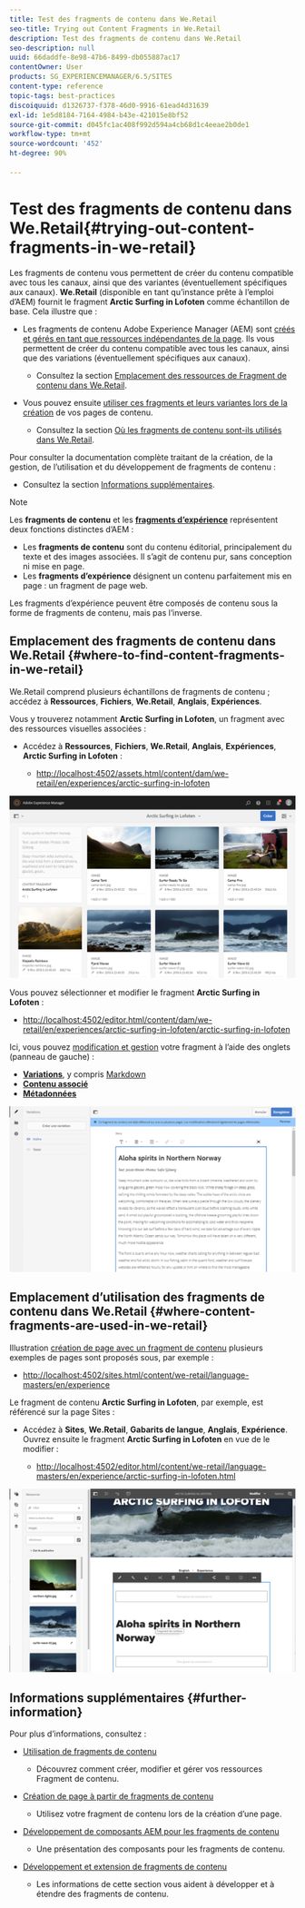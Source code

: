```yaml
---
title: Test des fragments de contenu dans We.Retail
seo-title: Trying out Content Fragments in We.Retail
description: Test des fragments de contenu dans We.Retail
seo-description: null
uuid: 66daddfe-8e98-47b6-8499-db055887ac17
contentOwner: User
products: SG_EXPERIENCEMANAGER/6.5/SITES
content-type: reference
topic-tags: best-practices
discoiquuid: d1326737-f378-46d0-9916-61ead4d31639
exl-id: 1e5d8184-7164-4984-b43e-421015e8bf52
source-git-commit: d045fc1ac408f992d594a4cb68d1c4eeae2b0de1
workflow-type: tm+mt
source-wordcount: '452'
ht-degree: 90%

---
```


# Test des fragments de contenu dans We.Retail{#trying-out-content-fragments-in-we-retail}

Les fragments de contenu vous permettent de créer du contenu compatible avec tous les canaux, ainsi que des variantes (éventuellement spécifiques aux canaux). **We.Retail** (disponible en tant qu’instance prête à l’emploi d’AEM) fournit le fragment **Arctic Surfing in Lofoten** comme échantillon de base. Cela illustre que :

* Les fragments de contenu Adobe Experience Manager (AEM) sont [créés et gérés en tant que ressources indépendantes de la page](/help/assets/content-fragments/content-fragments.md). Ils vous permettent de créer du contenu compatible avec tous les canaux, ainsi que des variations (éventuellement spécifiques aux canaux).

   * Consultez la section [Emplacement des ressources de Fragment de contenu dans We.Retail](#where-to-find-content-fragments-in-we-retail).

* Vous pouvez ensuite [utiliser ces fragments et leurs variantes lors de la création](/help/sites-authoring/content-fragments.md) de vos pages de contenu.

   * Consultez la section [Où les fragments de contenu sont-ils utilisés dans We.Retail](#where-content-fragments-are-used-in-we-retail).

Pour consulter la documentation complète traitant de la création, de la gestion, de l’utilisation et du développement de fragments de contenu :

* Consultez la section [Informations supplémentaires](#further-information).

>[!NOTE]
>
>Les **fragments de contenu** et les **[fragments d’expérience](/help/sites-authoring/experience-fragments.md)** représentent deux fonctions distinctes d’AEM :
>
>* Les **fragments de contenu** sont du contenu éditorial, principalement du texte et des images associées. Il s’agit de contenu pur, sans conception ni mise en page.
>* Les **fragments d’expérience** désignent un contenu parfaitement mis en page : un fragment de page web.
>
>Les fragments d’expérience peuvent être composés de contenu sous la forme de fragments de contenu, mais pas l’inverse.

## Emplacement des fragments de contenu dans We.Retail {#where-to-find-content-fragments-in-we-retail}

We.Retail comprend plusieurs échantillons de fragments de contenu ; accédez à **Ressources**, **Fichiers**, **We.Retail**, **Anglais**, **Expériences**.

Vous y trouverez notamment **Arctic Surfing in Lofoten**, un fragment avec des ressources visuelles associées :

* Accédez à **Ressources**, **Fichiers**, **We.Retail**, **Anglais**, **Expériences**, **Arctic Surfing in Lofoten** :

   * [http://localhost:4502/assets.html/content/dam/we-retail/en/experiences/arctic-surfing-in-lofoten](http://localhost:4502/assets.html/content/dam/we-retail/en/experiences/arctic-surfing-in-lofoten)

![cf-44](assets/cf-44.png)

Vous pouvez sélectionner et modifier le fragment **Arctic Surfing in Lofoten** :

* [http://localhost:4502/editor.html/content/dam/we-retail/en/experiences/arctic-surfing-in-lofoten/arctic-surfing-in-lofoten](http://localhost:4502/editor.html/content/dam/we-retail/en/experiences/arctic-surfing-in-lofoten/arctic-surfing-in-lofoten)

Ici, vous pouvez [modification et gestion](/help/assets/content-fragments/content-fragments.md) votre fragment à l’aide des onglets (panneau de gauche) :

<!--![cf-45-aa](do-not-localize/cf-45-aa.png) ![cf-45-a](do-not-localize/cf-45-a.png) ASSET does not exist-->

* **[Variations](/help/assets/content-fragments/content-fragments-variations.md)**, y compris [Markdown](/help/assets/content-fragments/content-fragments-markdown.md) 
* **[Contenu associé](/help/assets/content-fragments/content-fragments-assoc-content.md)**
* **[Métadonnées](/help/assets/content-fragments/content-fragments-metadata.md)**

![cf-46](assets/cf-46.png)

## Emplacement d’utilisation des fragments de contenu dans We.Retail {#where-content-fragments-are-used-in-we-retail}

Illustration [création de page avec un fragment de contenu](/help/sites-authoring/content-fragments.md) plusieurs exemples de pages sont proposés sous, par exemple :

* [http://localhost:4502/sites.html/content/we-retail/language-masters/en/experience](http://localhost:4502/sites.html/content/we-retail/language-masters/en/experience)

Le fragment de contenu **Arctic Surfing in Lofoten**, par exemple, est référencé sur la page Sites :

* Accédez à **Sites**, **We.Retail**, **Gabarits de langue**, **Anglais**, **Expérience**. Ouvrez ensuite le fragment **Arctic Surfing in Lofoten** en vue de le modifier :

   * [http://localhost:4502/editor.html/content/we-retail/language-masters/en/experience/arctic-surfing-in-lofoten.html](http://localhost:4502/editor.html/content/we-retail/language-masters/en/experience/arctic-surfing-in-lofoten.html)

![cf-53](assets/cf-53.png)

## Informations supplémentaires {#further-information}

Pour plus d’informations, consultez :

* [Utilisation de fragments de contenu](/help/assets/content-fragments/content-fragments.md)

   * Découvrez comment créer, modifier et gérer vos ressources Fragment de contenu.

* [Création de page à partir de fragments de contenu](/help/sites-authoring/content-fragments.md)

   * Utilisez votre fragment de contenu lors de la création d’une page.

* [Développement de composants AEM pour les fragments de contenu](/help/sites-developing/components-content-fragments.md)

   * Une présentation des composants pour les fragments de contenu.

* [Développement et extension de fragments de contenu](/help/sites-developing/customizing-content-fragments.md)

   * Les informations de cette section vous aident à développer et à étendre des fragments de contenu.
